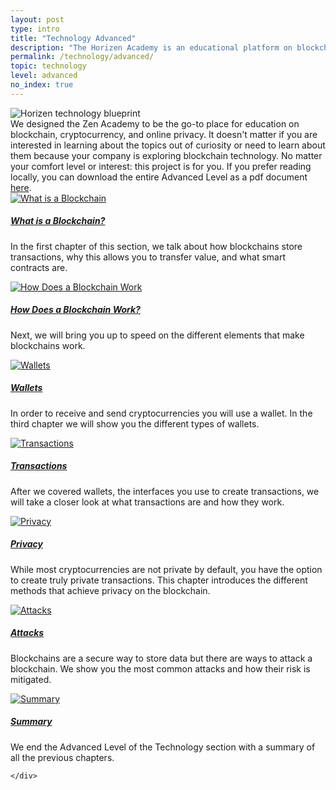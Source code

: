 ```yaml
---
layout: post
type: intro
title: "Technology Advanced"
description: "The Horizen Academy is an educational platform on blockchain technology, cryptocurrency, and privacy. Our blockchain technology content for advanced users includes: What a blockchain is, how it works, cryptocurrency wallets and more."
permalink: /technology/advanced/
topic: technology
level: advanced
no_index: true
---
```


<div class="row mb-3">
    <div class="col-md-3">
        <img src="{{site.baseurl_root}}/assets/img/icons/topics/technology-blueprint.svg" alt="Horizen technology blueprint" class="lead-icon"/>
    </div>
    <div class="col-md-9 lead">
        We designed the Zen Academy to be the go-to place for education on blockchain, cryptocurrency, and online privacy. It doesn't matter if you are interested in learning about the topics out of curiosity or need to learn about them because your company is exploring blockchain technology. No matter your comfort level or interest: this project is for you.
        If you prefer reading locally, you can download the entire Advanced Level as a pdf document <a href="{{site.url}}/assets/files/pdf_documents/Horizen-Academy-Tech-Advanced.pdf">here</a>.
    </div>
</div>

<div class="row mt-5">
    <div class="col-md-3">
        <a href="{{ site.baseurl }}{% post_url /technology/advanced/2021-01-01-what-is-a-blockchain %}">
            <img src="{{site.baseurl_root}}/assets/post_files/technology/advanced/0.0-tech-advanced/what_is_blockchain.svg" alt="What is a Blockchain" />
        </a>
    </div>
    <div class="col-md-9">
        <a class="font-weight-bold" href="{{ site.baseurl }}{% post_url /technology/advanced/2021-01-01-what-is-a-blockchain %}"><h5 class="intro-article-title">What is a Blockchain?</h5></a>
        <p class="mb-1">
            In the first chapter of this section, we talk about how blockchains store transactions, why this allows you to transfer value, and what smart contracts are.
        </p>
    </div>
</div>

<div class="row mt-5">
    <div class="col-md-3">
        <a href="{{ site.baseurl }}{% post_url /technology/advanced/2021-02-01-how-does-a-blockchain-work %}">
            <img src="{{site.baseurl_root}}/assets/post_files/technology/advanced/0.0-tech-advanced/how_does_a_bc_work.svg" alt="How Does a Blockchain Work" />
        </a>
    </div>
    <div class="col-md-9">
        <a class="font-weight-bold" href="{{ site.baseurl }}{% post_url /technology/advanced/2021-02-01-how-does-a-blockchain-work %}"><h5 class="intro-article-title">How Does a Blockchain Work?</h5></a>
        <p class="mb-1">
            Next, we will bring you up to speed on the different elements that make blockchains work.
        </p>
    </div>
</div>

<div class="row mt-5">
    <div class="col-md-3">
        <a href="{{ site.baseurl }}{% post_url /technology/advanced/2021-03-01-types-of-wallets %}">
            <img src="{{site.baseurl_root}}/assets/post_files/technology/advanced/0.0-tech-advanced/wallets.svg" alt="Wallets" />
        </a>
    </div>
    <div class="col-md-9">
        <a class="font-weight-bold" href="{{ site.baseurl }}{% post_url /technology/advanced/2021-03-01-types-of-wallets %}"><h5 class="intro-article-title">Wallets</h5></a>
        <p class="mb-1">
            In order to receive and send cryptocurrencies you will use a wallet. In the third chapter we will show you the different types of wallets.
        </p>
    </div>
</div>

<div class="row mt-5">
    <div class="col-md-3">
        <a href="{{ site.baseurl }}{% post_url /technology/advanced/2021-04-01-transactions %}">
            <img src="{{site.baseurl_root}}/assets/post_files/technology/advanced/0.0-tech-advanced/transactions.svg" alt="Transactions" />
        </a>
    </div>
    <div class="col-md-9">
        <a class="font-weight-bold" href="{{ site.baseurl }}{% post_url /technology/advanced/2021-04-01-transactions %}"><h5 class="intro-article-title">Transactions</h5></a>
        <p class="mb-1">
            After we covered wallets, the interfaces you use to create transactions, we will take a closer look at what transactions are and how they work.
        </p>
    </div>
</div>

<div class="row mt-5">
    <div class="col-md-3">
        <a href="{{ site.baseurl }}{% post_url /technology/advanced/2021-05-01-intro-to-privacy-on-the-blockchain %}">
            <img src="{{site.baseurl_root}}/assets/post_files/technology/advanced/0.0-tech-advanced/privacy.svg" alt="Privacy" />
        </a>
    </div>
    <div class="col-md-9">
        <a class="font-weight-bold" href="{{ site.baseurl }}{% post_url /technology/advanced/2021-05-01-intro-to-privacy-on-the-blockchain %}"><h5 class="intro-article-title">Privacy</h5></a>
        <p class="mb-1">
            While most cryptocurrencies are not private by default, you have the option to create truly private transactions. This chapter introduces the different methods that achieve privacy on the blockchain.
        </p>
    </div>
</div>

<div class="row mt-5">
    <div class="col-md-3">
        <a href="{{ site.baseurl }}{% post_url /technology/advanced/2021-06-01-attacks-on-blockchain %}">
            <img src="{{site.baseurl_root}}/assets/post_files/technology/advanced/0.0-tech-advanced/attacks.svg" alt="Attacks" />
        </a>
    </div>
    <div class="col-md-9">
        <a class="font-weight-bold" href="{{ site.baseurl }}{% post_url /technology/advanced/2021-06-01-attacks-on-blockchain %}"><h5 class="intro-article-title">Attacks</h5></a>
        <p class="mb-1">
            Blockchains are a secure way to store data but there are ways to attack a blockchain. We show you the most common attacks and how their risk is mitigated.
        </p>
    </div>
</div>

<div class="row mt-5">
    <div class="col-md-3">
        <a href="{{ site.baseurl }}{% post_url /technology/advanced/2021-07-01-summary-tech-advanced %}">
            <img src="{{site.baseurl_root}}/assets/post_files/technology/advanced/0.0-tech-advanced/summary.svg" alt="Summary" />
        </a>
    </div>
    <div class="col-md-9">
        <a class="font-weight-bold" href="{{ site.baseurl }}{% post_url /technology/advanced/2021-07-01-summary-tech-advanced %}">
            <h5 class="intro-article-title">Summary</h5>
        </a>
        <p class="mb-1">
            We end the Advanced Level of the Technology section with a summary of all the previous chapters.
        </p>
        
    </div>
</div>
